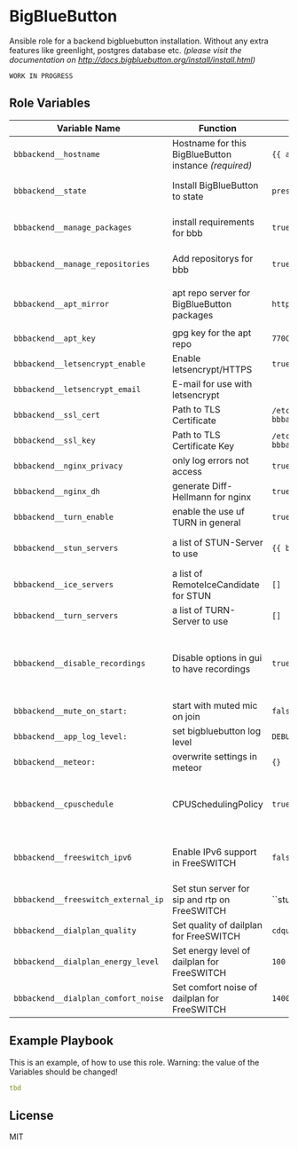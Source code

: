 # BigBlueButton
Ansible role for a backend bigbluebutton installation. Without any extra features like greenlight, postgres database etc.
*(please visit the documentation on http://docs.bigbluebutton.org/install/install.html)*

```
WORK IN PROGRESS
```

## Role Variables

| Variable Name | Function | Default value | Comment |
| ------------- | -------- | ------------- | ------- |
| `bbbackend__hostname` | Hostname for this BigBlueButton instance _(required)_ | `{{ ansible_fqdn }}` |
| `bbbackend__state` | Install BigBlueButton to state | `present` | for updating BigBlueButton with this role use `latest` |
| `bbbackend__manage_packages` | install requirements for bbb | `true` | if you manage required packages yourself, disable it. |
| `bbbackend__manage_repositories` | Add repositorys for bbb | `true` | if you add the repositorys for bbb by yourself, disable it. |
| `bbbackend__apt_mirror` | apt repo server for BigBlueButton packages | `https://ubuntu.bigbluebutton.org` | other value would be e.g. `https://packages-eu.bigbluebutton.org` |
| `bbbackend__apt_key` | gpg key for the apt repo | `770C4267C5E63474D171B60937B5DD5EFAB46452` |
| `bbbackend__letsencrypt_enable` | Enable letsencrypt/HTTPS | `true` |
| `bbbackend__letsencrypt_email` | E-mail for use with letsencrypt | | *optional but recomended* |
| `bbbackend__ssl_cert` | Path to TLS Certificate | `/etc/letsencrypt/live/{{ bbbackend__hostname }}/fullchain.pem` |
| `bbbackend__ssl_key` | Path to TLS Certificate Key | `/etc/letsencrypt/live/{{ bbbackend__hostname }}/privkey.pem` |
| `bbbackend__nginx_privacy` | only log errors not access | `true` |
| `bbbackend__nginx_dh` | generate Diff-Hellmann for nginx | `true` | *same place like bbb-install.sh* |
| `bbbackend__turn_enable` | enable the use uf TURN in general | `true` |
| `bbbackend__stun_servers` | a list of STUN-Server to use | `{{ bbbackend__hostname }}` | an array with key `server` - take a look in defaults/main.yml
| `bbbackend__ice_servers` | a list of RemoteIceCandidate for STUN | `[]` | in array with key `server`
| `bbbackend__turn_servers` | a list of TURN-Server to use | `[]` | take a look in defaults/main.yml
| `bbbackend__disable_recordings` | Disable options in gui to have recordings | `true` | [Recordings are running constantly in background](https://github.com/bigbluebutton/bigbluebutton/issues/9202) which is relevant as privacy relevant user data is stored
| `bbbackend__mute_on_start:` | start with muted mic on join | `false` |
| `bbbackend__app_log_level:` | set bigbluebutton log level | `DEBUG` |
| `bbbackend__meteor:` | overwrite settings in meteor | `{}` |
| `bbbackend__cpuschedule` | CPUSchedulingPolicy | `true` | Disable to fix [FreeSWITCH SETSCHEDULER error][bbb_cpuschedule] |
| `bbbackend__freeswitch_ipv6` | Enable IPv6 support in FreeSWITCH | `false` | Disable to fix [FreeSWITCH IPv6 error][bbb_freeswitch_ipv6] |
| `bbbackend__freeswitch_external_ip` | Set stun server for sip and rtp on FreeSWITCH | ``stun:{{ (bbbackend__stun_servers|first).server }}`` | WARNING: the value of the default freeswitch installation is `stun:stun.freeswitch.org` |
| `bbbackend__dialplan_quality` | Set quality of dailplan for FreeSWITCH | `cdquality` |
| `bbbackend__dialplan_energy_level` | Set energy level of dailplan for FreeSWITCH | `100` | only for selected profile `bbb_dialplan_quality`
| `bbbackend__dialplan_comfort_noise` | Set comfort noise of dailplan for FreeSWITCH | `1400` | only for selected profile `bbb_dialplan_quality`


## Example Playbook
This is an example, of how to use this role. Warning: the value of the Variables should be changed!
```yaml
tbd
```

## License
MIT
